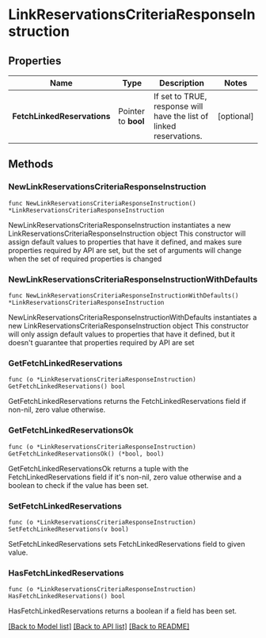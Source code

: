 # LinkReservationsCriteriaResponseInstruction

## Properties

Name | Type | Description | Notes
------------ | ------------- | ------------- | -------------
**FetchLinkedReservations** | Pointer to **bool** | If set to TRUE, response will have the list of linked reservations. | [optional] 

## Methods

### NewLinkReservationsCriteriaResponseInstruction

`func NewLinkReservationsCriteriaResponseInstruction() *LinkReservationsCriteriaResponseInstruction`

NewLinkReservationsCriteriaResponseInstruction instantiates a new LinkReservationsCriteriaResponseInstruction object
This constructor will assign default values to properties that have it defined,
and makes sure properties required by API are set, but the set of arguments
will change when the set of required properties is changed

### NewLinkReservationsCriteriaResponseInstructionWithDefaults

`func NewLinkReservationsCriteriaResponseInstructionWithDefaults() *LinkReservationsCriteriaResponseInstruction`

NewLinkReservationsCriteriaResponseInstructionWithDefaults instantiates a new LinkReservationsCriteriaResponseInstruction object
This constructor will only assign default values to properties that have it defined,
but it doesn't guarantee that properties required by API are set

### GetFetchLinkedReservations

`func (o *LinkReservationsCriteriaResponseInstruction) GetFetchLinkedReservations() bool`

GetFetchLinkedReservations returns the FetchLinkedReservations field if non-nil, zero value otherwise.

### GetFetchLinkedReservationsOk

`func (o *LinkReservationsCriteriaResponseInstruction) GetFetchLinkedReservationsOk() (*bool, bool)`

GetFetchLinkedReservationsOk returns a tuple with the FetchLinkedReservations field if it's non-nil, zero value otherwise
and a boolean to check if the value has been set.

### SetFetchLinkedReservations

`func (o *LinkReservationsCriteriaResponseInstruction) SetFetchLinkedReservations(v bool)`

SetFetchLinkedReservations sets FetchLinkedReservations field to given value.

### HasFetchLinkedReservations

`func (o *LinkReservationsCriteriaResponseInstruction) HasFetchLinkedReservations() bool`

HasFetchLinkedReservations returns a boolean if a field has been set.


[[Back to Model list]](../README.md#documentation-for-models) [[Back to API list]](../README.md#documentation-for-api-endpoints) [[Back to README]](../README.md)


